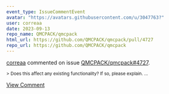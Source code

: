 ```yaml
---
event_type: IssueCommentEvent
avatar: "https://avatars.githubusercontent.com/u/3047763?"
user: correaa
date: 2023-09-13
repo_name: QMCPACK/qmcpack
html_url: https://github.com/QMCPACK/qmcpack/pull/4727
repo_url: https://github.com/QMCPACK/qmcpack
---
```


<a href='https://github.com/correaa' target='_blank'>correaa</a> commented on issue <a href='https://github.com/QMCPACK/qmcpack/pull/4727' target='_blank'>QMCPACK/qmcpack#4727</a>.

<small>> Does this affect any existing functionality? If so, please explain....</small>

<a href='https://github.com/QMCPACK/qmcpack/pull/4727' target='_blank'>View Comment</a>
